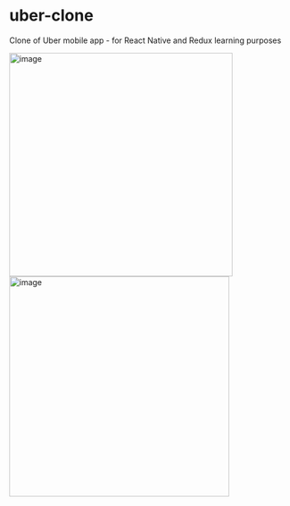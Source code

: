 # uber-clone
Clone of Uber mobile app - for React Native and Redux learning purposes

<div>
  <img width="400" alt="image" src="https://user-images.githubusercontent.com/28530792/182434252-fc0b6d76-e140-404e-bb80-0e56b1ebb0dc.png">
  <img width="394" alt="image" src="https://user-images.githubusercontent.com/28530792/182434396-733461b0-8e6d-4de3-8235-cbad9de9a349.png">
 </div>
